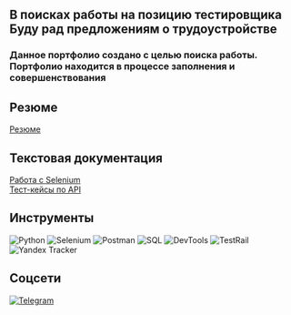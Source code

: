 <h2><strong>В поисках работы на позицию тестировщика <br> Буду рад предложениям о трудоустройстве</strong></h2>

<h3><strong>Данное портфолио создано с целью поиска работы. Портфолио находится в процессе заполнения и совершенствования</strong></h3>

## Резюме
[Резюме](https://drive.google.com/file/d/1lOWXY1cH94ywNReW5U2618VBCKTn4Fho/view?usp=sharing)

## Текстовая документация
[Работа с Selenium](https://github.com/MkhitaryanAshot23/test_repository) <br> 
[Тест-кейсы по API](https://docs.google.com/spreadsheets/d/1bvbh97i3XHyfhB9O0HYcAWRfGisXpwyy-GRBG0-Adog/edit?usp=sharing)

## Инструменты
![Python](https://img.shields.io/badge/-Python-090909?style=for-the-badge&logo=python&logoColor=3776AB)
![Selenium](https://img.shields.io/badge/-Selenium-090909?style=for-the-badge&logo=selenium&logoColor=43B02A)
![Postman](https://img.shields.io/badge/-Postman-090909?style=for-the-badge&logo=postman&logoColor=FF6C37)
![SQL](https://img.shields.io/badge/-SQL-090909?style=for-the-badge&logo=mysql&logoColor=FFFFFF)
![DevTools](https://img.shields.io/badge/-DevTools-090909?style=for-the-badge&logo=google-chrome&logoColor=4285F4)
![TestRail](https://img.shields.io/badge/-TestRail-090909?style=for-the-badge&logo=testrail&logoColor=E7B400)
![Yandex Tracker](https://img.shields.io/badge/-YandexTracker-090909?style=for-the-badge&logo=tracker-yandex&logoColor=FFCE00)

## Соцсети
[![Telegram](https://img.shields.io/badge/-Telegram-2CA5E0?style=for-the-badge&logo=telegram&logoColor=white)](https://t.me/+79059813723)
